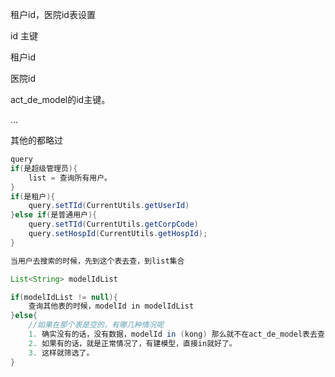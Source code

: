 租户id，医院id表设置

id 主键

租户id

医院id

act_de_model的id主键。

...

其他的都略过

```java
query
if(是超级管理员){
    list = 查询所有用户。
}
if(是租户){
    query.setTId(CurrentUtils.getUserId)
}else if(是普通用户){
    query.setTId(CurrentUtils.getCorpCode)
    query.setHospId(CurrentUtils.getHospId);
}
```

```java
当用户去搜索的时候，先到这个表去查，到list集合

List<String> modelIdList

if(modelIdList != null){
    查询其他表的时候，modelId in modelIdList
}else{
    //如果在那个表是空的，有哪几种情况呢
    1. 确实没有的话，没有数据，modelId in (kong) 那么就不在act_de_model表去查了
    2. 如果有的话，就是正常情况了，有建模型，直接in就好了。
    3. 这样就筛选了。
}
```

